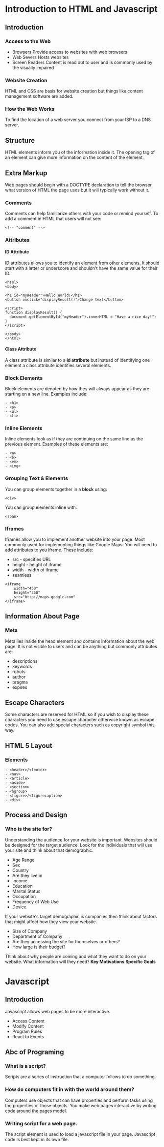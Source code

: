 # Introduction to HTML and Javascript
## Introduction
### Access to the Web
- Browsers 
Provide access to websites with web browsers
- Web Severs
Hosts websites 
- Screen Readers
Content is read out to user and is commonly used by the visually impaired
### Website Creation
HTML and CSS are basis for website creation but things like content management software are added.
### How the Web Works
To find the location of a web server you connect from your ISP to a DNS server.
## Structure
HTML elements inform you of the information inside it. The opening tag of an element can give more information on the content of the element.

## Extra Markup 
Web pages should begin with a DOCTYPE declaration to tell the browser what version of HTML the page uses but it will typically work without it.

### Comments

Comments can help familiarize others with your code or remind yourself. To add a comment in HTML that users will not see:
```
<!-- "comment" -->
```
### Attributes
#### ID Attribute
ID attributes allows you to identify an element from other elements. It should start with a letter or underscore and shouldn't have the same value for their ID.
```
<html>
<body>

<h1 id="myHeader">Hello World!</h1>
<button onclick="displayResult()">Change text</button>

<script>
function displayResult() {
  document.getElementById("myHeader").innerHTML = "Have a nice day!";
}
</script>

</body>
</html>
```
#### Class Attribute
A class attribute is similar to a **id attribute** but instead of identifying one element a class attribute identifies several elements.
### Block Elements
Block elements are denoted by how they will always appear as they are starting on a new line. Examples include:
```
- <h1>
- <p>
- <ul>
- <li>
```
### Inline Elements
Inline elements look as if they are continuing on the same line as the previous element. Examples of these elements are:
```
- <a>
- <b>
- <em>
- <img>
```
### Grouping Text & Elements 
You can group elements together in a **block** using:
```
<div>
```
You can group elements inline with:
```
<span>
```
### Iframes
Iframes allow you to implement another website into your page. Most commonly used for implementing things like Google Maps. You will need to add attributes to you iframe. These include:
- src - specifies URL
- height - height of iframe
- width - width of iframe
- seamless
```
<iframe
    width="450"
    height="350"
    src="http://maps.google.com"
</iframe>
```
## Information About Page
### Meta
Meta lies inside the head element and contains information about the web page. It is not visible to users and can be anything but commonly attributes are:
- descriptions
- keywords
- robots
- author
- pragma
- expires

## Escape Characters
Some characters are reserved for HTML so if you wish to display these characters you need to use escape character otherwise known as escape codes. You can also add special characters such as copyright symbol this way.

## HTML 5 Layout
### Elements
```
- <header>/<footer>
- <nav>
- <article>
- <aside>
- <section>
- <hgroup>
- <figure>/<figurecaption>
- <div>
```
## Process and Design
### Who is the site for?
Understanding the audience for your website is important. Websites should be designed for the target audience. Look for the individuals that will use your site and think about that demographic. 
- Age Range
- Sex
- Country
- Are they live in
- Income
- Education
- Marital Status
- Occupation
- Frequency of Web Use
- Device

If your website's target demographic is companies then think about factors that might affect how they view your website.
- Size of Company
- Department of Company
- Are they accessing the site for themselves or others?
- How large is their budget?

Think about why people are coming and what they want to do on your website. What information will they need?
**Key Motivations**  **Specific Goals**

# Javascript
## Introduction 
Javascript allows web pages to be more interactive.
- Access Content
- Modify Content
- Program Rules
- React to Events
## Abc of Programing
### What is a script?
Scripts are a series of instruction that a computer follows to do something.
### How do computers fit in with the world around them?
Computers use objects that can have properties and perform tasks using the properties of those objects. You make web pages interactive by writing code around the pages model.
### Writing script for a web page.
The script element is used to load a javascript file in your page. Javascript code is best kept in its own file.